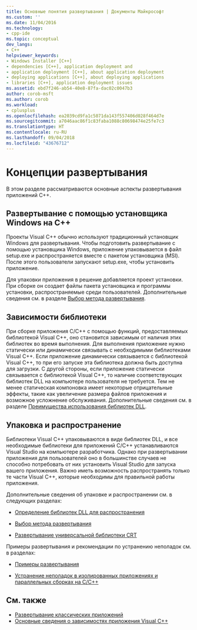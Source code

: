 ```yaml
---
title: Основные понятия развертывания | Документы Майкрософт
ms.custom: ''
ms.date: 11/04/2016
ms.technology:
- cpp-ide
ms.topic: conceptual
dev_langs:
- C++
helpviewer_keywords:
- Windows Installer [C++]
- dependencies [C++], application deployment and
- application deployment [C++], about application deployment
- deploying applications [C++], about deploying applications
- libraries [C++], application deployment issues
ms.assetid: ebd7f246-ab54-40e8-87fa-dac02c0047b3
author: corob-msft
ms.author: corob
ms.workload:
- cplusplus
ms.openlocfilehash: ea2039cd9fa1c5071da143f557406d028f464d7e
ms.sourcegitcommit: a7046aac86f1c83faba1088c80698474e25fe7c3
ms.translationtype: HT
ms.contentlocale: ru-RU
ms.lasthandoff: 09/04/2018
ms.locfileid: "43676712"
---
```

# <a name="deployment-concepts"></a>Концепции развертывания

В этом разделе рассматриваются основные аспекты развертывания приложений C++.

## <a name="windows-installer-deployment-in-c"></a>Развертывание с помощью установщика Windows на C++

Проекты Visual C++ обычно используют традиционный установщик Windows для развертывания. Чтобы подготовить развертывание с помощью установщика Windows, приложение упаковывается в файл setup.exe и распространяется вместе с пакетом установщика (MSI). После этого пользователи запускают setup.exe, чтобы установить приложение.

Для упаковки приложения в решение добавляется проект установки. При сборке он создает файлы пакета установщика и программы установки, распространяемые среди пользователей. Дополнительные сведения см. в разделе [Выбор метода развертывания](../ide/choosing-a-deployment-method.md).

## <a name="library-dependencies"></a>Зависимости библиотеки

При сборке приложения C/C++ с помощью функций, предоставляемых библиотекой Visual C++, оно становится зависимым от наличия этих библиотек во время выполнения. Для выполнения приложение нужно статически или динамически связывать с необходимыми библиотеками Visual C++. Если приложение динамически связывается с библиотекой Visual C++, то при его запуске эта библиотека должна быть доступна для загрузки. С другой стороны, если приложение статически связывается с библиотекой Visual C++, то наличие соответствующих библиотек DLL на компьютере пользователя не требуется. Тем не менее статическая компоновка имеет некоторые отрицательные эффекты, такие как увеличение размера файлов приложения и возможное усложнение обслуживания. Дополнительные сведения см. в разделе [Преимущества использования библиотек DLL](../build/dlls-in-visual-cpp.md#advantages-of-using-dlls).

## <a name="packaging-and-redistributing"></a>Упаковка и распространение

Библиотеки Visual C++ упаковываются в виде библиотек DLL, и все необходимые библиотеки для приложений C/C++ устанавливаются Visual Studio на компьютере разработчика. Однако при развертывании приложения для пользователей оно в большинстве случаев не способно потребовать от них установить Visual Studio для запуска вашего приложения. Важно иметь возможность распространять только те части Visual C++, которые необходимы для правильной работы приложения.

Дополнительные сведения об упаковке и распространении см. в следующих разделах:

- [Определение библиотек DLL для распространения](../ide/determining-which-dlls-to-redistribute.md)

- [Выбор метода развертывания](../ide/choosing-a-deployment-method.md)

- [Развертывание универсальной библиотеки CRT](universal-crt-deployment.md)

Примеры развертывания и рекомендации по устранению неполадок см. в разделах:

- [Примеры развертывания](../ide/deployment-examples.md)

- [Устранение неполадок в изолированных приложениях и параллельных сборках на C/C++](../build/troubleshooting-c-cpp-isolated-applications-and-side-by-side-assemblies.md)

## <a name="see-also"></a>См. также

- [Развертывание классических приложений](../ide/deploying-native-desktop-applications-visual-cpp.md)
- [Основные сведения о зависимостях приложения Visual C++](../ide/understanding-the-dependencies-of-a-visual-cpp-application.md)

